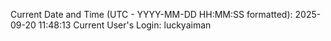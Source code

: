 Current Date and Time (UTC - YYYY-MM-DD HH:MM:SS formatted): 2025-09-20 11:48:13
Current User's Login: luckyaiman
